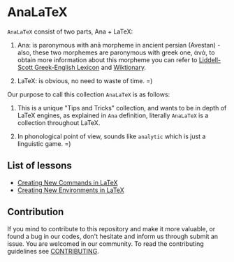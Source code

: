 # AnaLaTeX
`AnaLaTeX` consist of two parts, Ana + LaTeX:
1. Ana: is paronymous with an&#x0101; morpheme in ancient persian (Avestan) - also, these two morphemes are paronymous with greek one, ἀνά, to obtain more information about this morpheme you can refer to [Liddell-Scott Greek-English Lexicon](https://www.perseus.tufts.edu/hopper/text?doc=Perseus:text:1999.04.0057:entry=a\)na/1) and [Wiktionary](https://en.wiktionary.org/wiki/%E1%BC%80%CE%BD%CE%AC).

2. LaTeX: is obvious, no need to waste of time. =)

Our purpose to call this collection `AnaLaTeX` is as follows:
1. This is a unique "Tips and Tricks" collection, and wants to be in depth of LaTeX engines, as explained in `Ana` definition, literally `AnaLaTeX` is a collection throughout LaTeX.

2. In phonological point of view, sounds like `analytic` which is just a linguistic game. =)

## List of lessons
- [Creating New Commands in LaTeX](./src/L1/README.en.md)
- [Creating New Environments in LaTeX](./src/L2/README.en.md)

## Contribution
If you mind to contribute to this repository and make it more valuable, or found a bug in our codes, don't hesitate and inform us through submit an issue. You are welcomed in our community. To read the contributing guidelines see [CONTRIBUTING](https://github.com/kntupssa/.github/tree/main/CONTRIBUTING.en.md).
